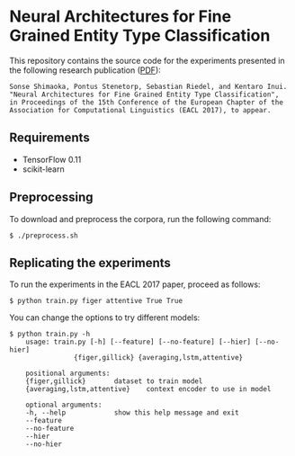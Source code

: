 Neural Architectures for Fine Grained Entity Type Classification
================================================================

This repository contains the source code for the experiments presented in the following research publication ([PDF](https://arxiv.org/pdf/1606.01341v1.pdf)):

    Sonse Shimaoka, Pontus Stenetorp, Sebastian Riedel, and Kentaro Inui.
    "Neural Architectures for Fine Grained Entity Type Classification",
    in Proceedings of the 15th Conference of the European Chapter of the Association for Computational Linguistics (EACL 2017), to appear.

## Requirements

* TensorFlow 0.11
* scikit-learn

## Preprocessing

To download and preprocess the corpora, run the following command:

	$ ./preprocess.sh

## Replicating the experiments

To run the experiments in the EACL 2017 paper, proceed as follows:

    $ python train.py figer attentive True True

You can change the  options to try different models:

	$ python train.py -h
	  	usage: train.py [-h] [--feature] [--no-feature] [--hier] [--no-hier]
	                {figer,gillick} {averaging,lstm,attentive}

		positional arguments:		    
		{figer,gillick}       dataset to train model
		{averaging,lstm,attentive}    context encoder to use in model

		optional arguments:
		-h, --help            show this help message and exit
		--feature
		--no-feature
		--hier
		--no-hier